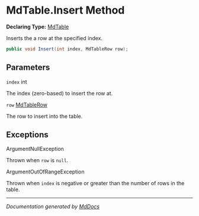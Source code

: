 # MdTable.Insert Method

**Declaring Type:** [MdTable](../index.md)

Inserts the a row at the specified index.

```csharp
public void Insert(int index, MdTableRow row);
```

## Parameters

`index`  int

The index (zero\-based) to insert the row at.

`row`  [MdTableRow](../../MdTableRow/index.md)

The row to insert into the table.

## Exceptions

ArgumentNullException

Thrown when `row` is `null`.

ArgumentOutOfRangeException

Thrown when `index` is negative or greater than the number of rows in the table.

___

*Documentation generated by [MdDocs](https://github.com/ap0llo/mddocs)*
